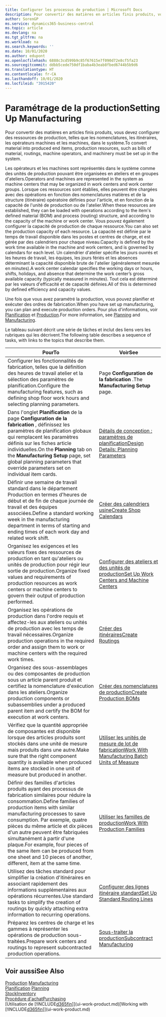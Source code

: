 ```yaml
---
title: Configurer les processus de production | Microsoft Docs
description: Pour convertir des matières en articles finis produits, vous devez configurer des ressources de production, telles que les nomenclatures, les itinéraires, les opérateurs machines et les machines, dans le système.
author: SorenGP
ms.service: dynamics365-business-central
ms.topic: article
ms.devlang: na
ms.tgt_pltfrm: na
ms.workload: na
ms.search.keywords: ''
ms.date: 10/01/2020
ms.author: edupont
ms.openlocfilehash: 6888c3cd599b9c85f67615e7f090d72e8cf5fa23
ms.sourcegitcommit: ddbb5cede750df1baba4b3eab8fbed6744b5b9d6
ms.translationtype: HT
ms.contentlocale: fr-CA
ms.lasthandoff: 10/01/2020
ms.locfileid: "3915420"
---
```

# <a name="setting-up-manufacturing"></a><span data-ttu-id="c5b2a-103">Paramétrage de la production</span><span class="sxs-lookup"><span data-stu-id="c5b2a-103">Setting Up Manufacturing</span></span>
<span data-ttu-id="c5b2a-104">Pour convertir des matières en articles finis produits, vous devez configurer des ressources de production, telles que les nomenclatures, les itinéraires, les opérateurs machines et les machines, dans le système.</span><span class="sxs-lookup"><span data-stu-id="c5b2a-104">To convert material into produced end items, production resources, such as bills of material, routings, machine operators, and machinery must be set up in the system.</span></span>

<span data-ttu-id="c5b2a-105">Les opérateurs et les machines sont représentés dans le système comme des unités de production pouvant être organisées en ateliers et en groupes d'ateliers.</span><span class="sxs-lookup"><span data-stu-id="c5b2a-105">Operators and machines are represented in the system as machine centers that may be organized in work centers and work center groups.</span></span> <span data-ttu-id="c5b2a-106">Lorsque ces ressources sont établies, elles peuvent être chargées avec des opérations en fonction des nomenclatures matières et de la structure (itinéraire) opératoire définies pour l'article, et en fonction de la capacité de l'unité de production ou de l'atelier.</span><span class="sxs-lookup"><span data-stu-id="c5b2a-106">When these resources are established, they can be loaded with operations according to the item's defined material (BOM) and process (routing) structure, and according to the capacity of the machine or work center.</span></span> <span data-ttu-id="c5b2a-107">Vous pouvez également configurer la capacité de production de chaque ressource.</span><span class="sxs-lookup"><span data-stu-id="c5b2a-107">You can also set the production capacity of each resource.</span></span> <span data-ttu-id="c5b2a-108">La capacité est définie par le temps de travail disponible dans les postes et centres de charge, et est gérée par des calendriers pour chaque niveau.</span><span class="sxs-lookup"><span data-stu-id="c5b2a-108">Capacity is defined by the work time available in the machine and work centers, and is governed by calendars for each level.</span></span> <span data-ttu-id="c5b2a-109">Un calendrier d'atelier spécifie les jours ouvrés et les heures de travail, les équipes, les jours fériés et les absences déterminant la capacité disponible brute de l'atelier (généralement mesurée en minutes).</span><span class="sxs-lookup"><span data-stu-id="c5b2a-109">A work center calendar specifies the working days or hours, shifts, holidays, and absence that determine the work center’s gross available capacity (typically measured in minutes).</span></span> <span data-ttu-id="c5b2a-110">Tout cela est déterminé par les valeurs d'efficacité et de capacité définies.</span><span class="sxs-lookup"><span data-stu-id="c5b2a-110">All of this is determined by defined efficiency and capacity values.</span></span>  

<span data-ttu-id="c5b2a-111">Une fois que vous avez paramétré la production, vous pouvez planifier et exécuter des ordres de fabrication.</span><span class="sxs-lookup"><span data-stu-id="c5b2a-111">When you have set up manufacturing, you can plan and execute production orders.</span></span> <span data-ttu-id="c5b2a-112">Pour plus d'informations, voir [Planification](production-planning.md) et [Production](production-manage-manufacturing.md).</span><span class="sxs-lookup"><span data-stu-id="c5b2a-112">For more information, see [Planning](production-planning.md) and [Manufacturing](production-manage-manufacturing.md).</span></span>  



 <span data-ttu-id="c5b2a-113">Le tableau suivant décrit une série de tâches et inclut des liens vers les rubriques qui les décrivent.</span><span class="sxs-lookup"><span data-stu-id="c5b2a-113">The following table describes a sequence of tasks, with links to the topics that describe them.</span></span>   

|<span data-ttu-id="c5b2a-114">**Pour**</span><span class="sxs-lookup"><span data-stu-id="c5b2a-114">**To**</span></span>|<span data-ttu-id="c5b2a-115">**Voir**</span><span class="sxs-lookup"><span data-stu-id="c5b2a-115">**See**</span></span>|  
|------------|-------------|  
|<span data-ttu-id="c5b2a-116">Configurer les fonctionnalités de fabrication, telles que la définition des heures de travail atelier et la sélection des paramètres de planification.</span><span class="sxs-lookup"><span data-stu-id="c5b2a-116">Configure the manufacturing features, such as defining shop floor work hours and selecting planning parameters.</span></span>|<span data-ttu-id="c5b2a-117">Page **Configuration de la fabrication** .</span><span class="sxs-lookup"><span data-stu-id="c5b2a-117">The **Manufacturing Setup** page.</span></span>|
|<span data-ttu-id="c5b2a-118">Dans l'onglet **Planification** de la page **Configuration de la fabrication** , définissez les paramètres de planification globaux qui remplacent les paramètres définis sur les fiches article individuelles.</span><span class="sxs-lookup"><span data-stu-id="c5b2a-118">On the **Planning** tab on the **Manufacturing Setup** page, set global planning parameters that override parameters set on individual item cards.</span></span>|[<span data-ttu-id="c5b2a-119">Détails de conception : paramètres de planification</span><span class="sxs-lookup"><span data-stu-id="c5b2a-119">Design Details: Planning Parameters</span></span>](design-details-planning-parameters.md)|
|<span data-ttu-id="c5b2a-120">Définir une semaine de travail standard dans le département Production en termes d'heures de début et de fin de chaque journée de travail et des équipes associées.</span><span class="sxs-lookup"><span data-stu-id="c5b2a-120">Define a standard working week in the manufacturing department in terms of starting and ending times of each work day and related work shift.</span></span>|[<span data-ttu-id="c5b2a-121">Créer des calendriers usine</span><span class="sxs-lookup"><span data-stu-id="c5b2a-121">Create Shop Calendars</span></span>](production-how-to-create-work-center-calendars.md)|  
|<span data-ttu-id="c5b2a-122">Organisez les exigences et les valeurs fixes des ressources de production en tant qu'ateliers ou unités de production pour régir leur sortie de production.</span><span class="sxs-lookup"><span data-stu-id="c5b2a-122">Organize fixed values and requirements of production resources as work centers or machine centers to govern their output of production performed.</span></span>|[<span data-ttu-id="c5b2a-123">Configurer des ateliers et des unités de production</span><span class="sxs-lookup"><span data-stu-id="c5b2a-123">Set Up Work Centers and Machine Centers</span></span>](production-how-to-set-up-work-and-machine-centers.md)|
|<span data-ttu-id="c5b2a-124">Organisez les opérations de production dans l'ordre requis et affectez-les aux ateliers ou unités de production avec les temps de travail nécessaires.</span><span class="sxs-lookup"><span data-stu-id="c5b2a-124">Organize production operations in the required order and assign them to work or machine centers with the required work times.</span></span>|[<span data-ttu-id="c5b2a-125">Créer des itinéraires</span><span class="sxs-lookup"><span data-stu-id="c5b2a-125">Create Routings</span></span>](production-how-to-create-routings.md)|
|<span data-ttu-id="c5b2a-126">Organisez des sous-assemblages ou des composantes de production sous un article parent produit et certifiez la nomenclature d'exécution dans les ateliers.</span><span class="sxs-lookup"><span data-stu-id="c5b2a-126">Organize production components or subassemblies under a produced parent item and certify the BOM for execution at work centers.</span></span>|[<span data-ttu-id="c5b2a-127">Créer des nomenclatures de production</span><span class="sxs-lookup"><span data-stu-id="c5b2a-127">Create Production BOMs</span></span>](production-how-to-create-production-boms.md)|
|<span data-ttu-id="c5b2a-128">Vérifiez que la quantité appropriée de composantes est disponible lorsque des articles produits sont stockés dans une unité de mesure mais produits dans une autre.</span><span class="sxs-lookup"><span data-stu-id="c5b2a-128">Make sure that the right component quantity is available when produced items are stocked in one unit of measure but produced in another.</span></span>|[<span data-ttu-id="c5b2a-129">Utiliser les unités de mesure de lot de fabrication</span><span class="sxs-lookup"><span data-stu-id="c5b2a-129">Work With Manufacturing Batch Units of Measure</span></span>](production-how-to-use-the-manufacturing-batch-unit-of-measure.md)|  
|<span data-ttu-id="c5b2a-130">Définir des familles d'articles produits ayant des processus de fabrication similaires pour réduire la consommation.</span><span class="sxs-lookup"><span data-stu-id="c5b2a-130">Define families of production items with similar manufacturing processes to save consumption.</span></span> <span data-ttu-id="c5b2a-131">Par exemple, quatre pièces du même article et dix pièces d'un autre peuvent être fabriquées simultanément à partir d'une plaque.</span><span class="sxs-lookup"><span data-stu-id="c5b2a-131">For example, four pieces of the same item can be produced from one sheet and 10 pieces of another, different, item at the same time.</span></span>|[<span data-ttu-id="c5b2a-132">Utiliser les familles de production</span><span class="sxs-lookup"><span data-stu-id="c5b2a-132">Work With Production Families</span></span>](production-how-work-family.md)|
|<span data-ttu-id="c5b2a-133">Utilisez des tâches standard pour simplifier la création d'itinéraires en associant rapidement des informations supplémentaires aux opérations récurrentes.</span><span class="sxs-lookup"><span data-stu-id="c5b2a-133">Use standard tasks to simplify the creation of routings by quickly attaching extra information to recurring operations.</span></span>|[<span data-ttu-id="c5b2a-134">Configurer des lignes itinéraire standard</span><span class="sxs-lookup"><span data-stu-id="c5b2a-134">Set Up Standard Routing Lines</span></span>](production-how-set-up-standard-routing-lines.md)|  
|<span data-ttu-id="c5b2a-135">Préparez les centres de charge et les gammes à représenter les opérations de production sous-traitées.</span><span class="sxs-lookup"><span data-stu-id="c5b2a-135">Prepare work centers and routings to represent subcontracted production operations.</span></span>|[<span data-ttu-id="c5b2a-136">Sous-traiter la production</span><span class="sxs-lookup"><span data-stu-id="c5b2a-136">Subcontract Manufacturing</span></span>](production-how-to-subcontract-manufacturing.md)|  

## <a name="see-also"></a><span data-ttu-id="c5b2a-137">Voir aussi</span><span class="sxs-lookup"><span data-stu-id="c5b2a-137">See Also</span></span>
<span data-ttu-id="c5b2a-138">[Production](production-manage-manufacturing.md)  </span><span class="sxs-lookup"><span data-stu-id="c5b2a-138">[Manufacturing](production-manage-manufacturing.md)  </span></span>  
<span data-ttu-id="c5b2a-139">[Planification](production-planning.md) </span><span class="sxs-lookup"><span data-stu-id="c5b2a-139">[Planning](production-planning.md) </span></span>  
[<span data-ttu-id="c5b2a-140">Stock</span><span class="sxs-lookup"><span data-stu-id="c5b2a-140">Inventory</span></span>](inventory-manage-inventory.md)  
[<span data-ttu-id="c5b2a-141">Procédure d'achat</span><span class="sxs-lookup"><span data-stu-id="c5b2a-141">Purchasing</span></span>](purchasing-manage-purchasing.md)  
<span data-ttu-id="c5b2a-142">[Utilisation de [!INCLUDE[d365fin](includes/d365fin_md.md)]](ui-work-product.md)</span><span class="sxs-lookup"><span data-stu-id="c5b2a-142">[Working with [!INCLUDE[d365fin](includes/d365fin_md.md)]](ui-work-product.md)</span></span>
